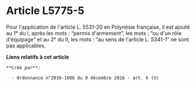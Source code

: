# Article L5775-5

Pour l'application de l'article L. 5531-20 en Polynésie française, il est ajouté au 1° du I, après les mots : “permis
d'armement”, les mots : “ou d'un rôle d'équipage” et au 2° du II, les mots : “au sens de l'article L. 5341-1” ne sont pas
applicables.

**Liens relatifs à cet article**

	**Créé par**:

	  - Ordonnance n°2016-1686 du 8 décembre 2016 - art. 6 (V)
